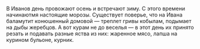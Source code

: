 В Иванов день провожают осень и встречают зиму. С этого времени начинаютмя настоящие морозы. Существует поверье, что на Ивана баламутит конюшенный домовой — треплет гривы кобылам, подымает на дыбы жеребцов. А вот курам не до веселья — в этот день их принято резать и подавать разные яства из них: жаренное мясо, лапша на курином бульоне, курник.

